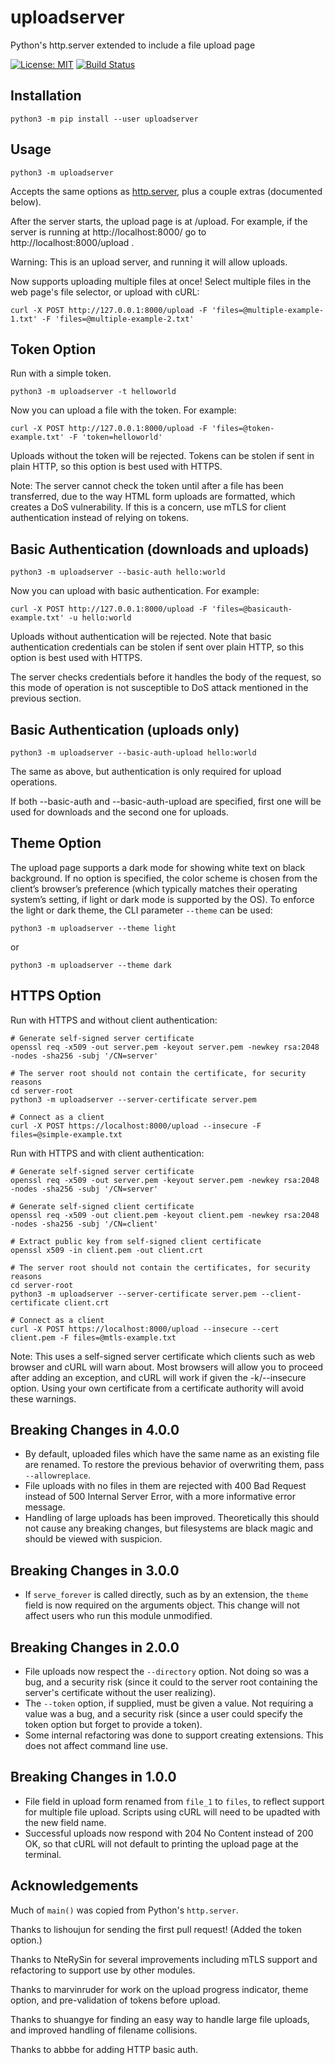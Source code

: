 # uploadserver

Python's http.server extended to include a file upload page

[![License: MIT](https://img.shields.io/badge/license-MIT-blue.svg)](https://mit-license.org/)
[![Build Status](https://travis-ci.com/Densaugeo/uploadserver.svg?branch=master)](https://travis-ci.com/github/Densaugeo/uploadserver)

## Installation

~~~
python3 -m pip install --user uploadserver
~~~

## Usage

~~~
python3 -m uploadserver
~~~

Accepts the same options as [http.server](https://docs.python.org/3/library/http.server.html), plus a couple extras (documented below).

After the server starts, the upload page is at /upload. For example, if the server is running at http://localhost:8000/ go to http://localhost:8000/upload .

Warning: This is an upload server, and running it will allow uploads.

Now supports uploading multiple files at once! Select multiple files in the web page's file selector, or upload with cURL:
~~~
curl -X POST http://127.0.0.1:8000/upload -F 'files=@multiple-example-1.txt' -F 'files=@multiple-example-2.txt'
~~~

## Token Option

Run with a simple token.
~~~
python3 -m uploadserver -t helloworld
~~~

Now you can upload a file with the token. For example:
~~~
curl -X POST http://127.0.0.1:8000/upload -F 'files=@token-example.txt' -F 'token=helloworld'
~~~

Uploads without the token will be rejected. Tokens can be stolen if sent in plain HTTP, so this option is best used with HTTPS.

Note: The server cannot check the token until after a file has been transferred, due to the way HTML form uploads are formatted, which creates a DoS vulnerability. If this is a concern, use mTLS for client authentication instead of relying on tokens.

## Basic Authentication (downloads and uploads)

~~~
python3 -m uploadserver --basic-auth hello:world
~~~

Now you can upload with basic authentication. For example:
~~~
curl -X POST http://127.0.0.1:8000/upload -F 'files=@basicauth-example.txt' -u hello:world
~~~

Uploads without authentication will be rejected. Note that basic authentication credentials can be stolen if sent over plain HTTP, so this option is best used with HTTPS.

The server checks credentials before it handles the body of the request, so this mode of operation is not susceptible to DoS attack mentioned in the previous section.

## Basic Authentication (uploads only)

~~~
python3 -m uploadserver --basic-auth-upload hello:world
~~~

The same as above, but authentication is only required for upload operations.

If both --basic-auth and --basic-auth-upload are specified, first one will be used for downloads and the second one for uploads.

## Theme Option

The upload page supports a dark mode for showing white text on black background. If no option is specified, the color scheme is chosen from the client’s browser’s preference (which typically matches their operating system’s setting, if light or dark mode is supported by the OS). To enforce the light or dark theme, the CLI parameter `--theme` can be used:
~~~
python3 -m uploadserver --theme light
~~~
or
~~~
python3 -m uploadserver --theme dark
~~~

## HTTPS Option

Run with HTTPS and without client authentication:
~~~
# Generate self-signed server certificate
openssl req -x509 -out server.pem -keyout server.pem -newkey rsa:2048 -nodes -sha256 -subj '/CN=server'

# The server root should not contain the certificate, for security reasons
cd server-root
python3 -m uploadserver --server-certificate server.pem

# Connect as a client
curl -X POST https://localhost:8000/upload --insecure -F files=@simple-example.txt
~~~

Run with HTTPS and with client authentication:
~~~
# Generate self-signed server certificate
openssl req -x509 -out server.pem -keyout server.pem -newkey rsa:2048 -nodes -sha256 -subj '/CN=server'

# Generate self-signed client certificate
openssl req -x509 -out client.pem -keyout client.pem -newkey rsa:2048 -nodes -sha256 -subj '/CN=client'

# Extract public key from self-signed client certificate
openssl x509 -in client.pem -out client.crt

# The server root should not contain the certificates, for security reasons
cd server-root
python3 -m uploadserver --server-certificate server.pem --client-certificate client.crt

# Connect as a client
curl -X POST https://localhost:8000/upload --insecure --cert client.pem -F files=@mtls-example.txt
~~~

Note: This uses a self-signed server certificate which clients such as web browser and cURL will warn about. Most browsers will allow you to proceed after adding an exception, and cURL will work if given the -k/--insecure option. Using your own certificate from a certificate authority will avoid these warnings.

## Breaking Changes in 4.0.0

- By default, uploaded files which have the same name as an existing file are renamed. To restore the previous behavior of overwriting them, pass `--allowreplace`.
- File uploads with no files in them are rejected with 400 Bad Request instead of 500 Internal Server Error, with a more informative error message.
- Handling of large uploads has been improved. Theoretically this should not cause any breaking changes, but filesystems are black magic and should be viewed with suspicion.

## Breaking Changes in 3.0.0

- If `serve_forever` is called directly, such as by an extension, the `theme` field is now required on the arguments object. This change will not affect users who run this module unmodified.

## Breaking Changes in 2.0.0

- File uploads now respect the `--directory` option. Not doing so was a bug, and a security risk (since it could to the server root containing the server's certificate without the user realizing).
- The `--token` option, if supplied, must be given a value. Not requiring a value was a bug, and a security risk (since a user could specify the token option but forget to provide a token).
- Some internal refactoring was done to support creating extensions. This does not affect command line use.

## Breaking Changes in 1.0.0

- File field in upload form renamed from `file_1` to `files`, to reflect support for multiple file upload. Scripts using cURL will need to be upadted with the new field name.
- Successful uploads now respond with 204 No Content instead of 200 OK, so that cURL will not default to printing the upload page at the terminal.

## Acknowledgements

Much of `main()` was copied from Python's `http.server`.

Thanks to lishoujun for sending the first pull request! (Added the token option.)

Thanks to NteRySin for several improvements including mTLS support and refactoring to support use by other modules.

Thanks to marvinruder for work on the upload progress indicator, theme option, and pre-validation of tokens before upload.

Thanks to shuangye for finding an easy way to handle large file uploads, and improved handling of filename collisions.

Thanks to abbbe for adding HTTP basic auth.
